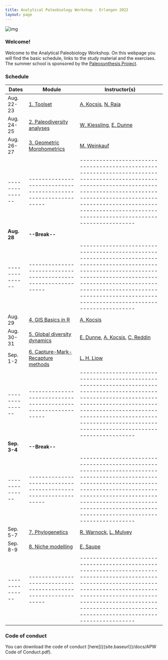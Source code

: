 ```yaml
---
title: Analytical Paleobiology Workshop - Erlangen 2022
layout: page
---
```


![img]({{site.baseurl}}/images/orangerie.jpg) 


### Welcome!

Welcome to the Analytical Paleobiology Workshop. On this webpage you will find the basic schedule, links to the study material and the exercises. The summer school is sponsored by the [Paleosynthesis Project](http://www.paleosynthesis.de/).

### Schedule

| Dates        | Module                                                      | Instructor(s)                                                                                                                                                                                                                                                   |
|--------------|-------------------------------------------------------------|-----------------------------------------------------------------------------------------------------------------------------------------------------------------------------------------------------------------------------------------------------------------|
| Aug. 22-23   | [1. Toolset]({{site.baseurl}}/toolset/)                        | [A. Kocsis](https://www.gzn.nat.fau.de/palaeontologie/team/wissenschaftler/kocsis/), [N. Raja](https://www.gzn.nat.fau.de/palaeontologie/team/wissenschaftler/nussaibah-raja-schoob/)                                                                           |
| Aug. 24-25   | [2. Paleodiversity analyses]({{site.baseurl}}/paleodiversity/) | [W. Kiessling](https://www.gzn.nat.fau.de/palaeontologie/team/professors/kiessling/), [E. Dunne](https://www.gzn.nat.fau.eu/palaeontologie/team/wissenschaftler/emma-dunne/)                                                                                    |
| Aug. 26-27   | [3. Geometric Morphometrics]({{site.baseurl}}/morphometrics/)  | [M. Weinkauf](https://sites.google.com/view/manuel-f-g-weinkauf/home)                                                                                                                                                                                           |
|--------------|-------------------------------------------------------------|-----------------------------------------------------------------------------------------------------------------------------------------------------------------------------------------------------------------------------------------------------------------|
| **Aug. 28**  | **--Break--**                                               |                                                                                                                                                                                                                                                                 |
|--------------|-------------------------------------------------------------|-----------------------------------------------------------------------------------------------------------------------------------------------------------------------------------------------------------------------------------------------------------------|
| Aug. 29      | [4. GIS Basics in R]({{site.baseurl}}/gis/)                                             | [A. Kocsis](https://www.gzn.nat.fau.de/palaeontologie/team/wissenschaftler/kocsis/)                                                                                                                                                                             |
| Aug. 30-31   | [5. Global diversity dynamics]({{site.baseurl}}/globaldiv/)                     | [E. Dunne](https://www.gzn.nat.fau.eu/palaeontologie/team/wissenschaftler/emma-dunne/), [A. Kocsis](https://www.gzn.nat.fau.de/palaeontologie/team/wissenschaftler/kocsis/), [C. Reddin](https://www.gzn.nat.fau.de/palaeontologie/team/former-members/reddin/) |
| Sep. 1-2     | [6. Capture-Mark-Recapture methods]({{site.baseurl}}/cmr_bio_abio/)                              | [L. H. Liow](https://leehsiangliow.com/)                                                                                                                                                                                                                        |
|--------------|-------------------------------------------------------------|-----------------------------------------------------------------------------------------------------------------------------------------------------------------------------------------------------------------------------------------------------------------|
| **Sep. 3-4** | **--Break--**                                               |                                                                                                                                                                                                                                                                 |
|--------------|-------------------------------------------------------------|-----------------------------------------------------------------------------------------------------------------------------------------------------------------------------------------------------------------------------------------------------------------|
| Sep. 5-7     | [7. Phylogenetics]({{site.baseurl}}/phylogenetics/)                                               | [R.  Warnock](https://www.gzn.nat.fau.eu/palaeontologie/team/professors/rachel-warnock/), [L.  Mulvey](https://www.gzn.nat.fau.de/palaeontologie/team/wissenschaftler/laura-mulvey/)                                                                                                                                                                        |
| Sep. 8-9     | [8. Niche modelling]({{site.baseurl}}/niches/)                                             | [E. Saupe](https://www.earth.ox.ac.uk/people/erin-saupe/)                                                                                                                                                                                                       |
|--------------|-------------------------------------------------------------|-----------------------------------------------------------------------------------------------------------------------------------------------------------------------------------------------------------------------------------------------------------------|


### Code of conduct

You can download the code of conduct [here]({{site.baseurl}}/docs/APW Code of Conduct.pdf). 
